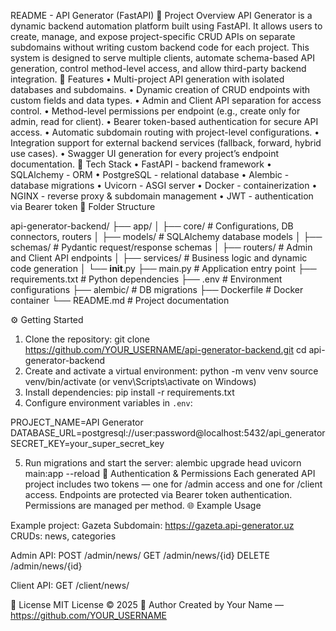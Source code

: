 README - API Generator (FastAPI)
📘 Project Overview
API Generator is a dynamic backend automation platform built using FastAPI. It allows users to create, manage, and expose project-specific CRUD APIs on separate subdomains without writing custom backend code for each project. This system is designed to serve multiple clients, automate schema-based API generation, control method-level access, and allow third-party backend integration.
🚀 Features
• Multi-project API generation with isolated databases and subdomains.
• Dynamic creation of CRUD endpoints with custom fields and data types.
• Admin and Client API separation for access control.
• Method-level permissions per endpoint (e.g., create only for admin, read for client).
• Bearer token-based authentication for secure API access.
• Automatic subdomain routing with project-level configurations.
• Integration support for external backend services (fallback, forward, hybrid use cases).
• Swagger UI generation for every project’s endpoint documentation.
🧱 Tech Stack
• FastAPI - backend framework
• SQLAlchemy - ORM
• PostgreSQL - relational database
• Alembic - database migrations
• Uvicorn - ASGI server
• Docker - containerization
• NGINX - reverse proxy & subdomain management
• JWT - authentication via Bearer token
📂 Folder Structure

api-generator-backend/
├── app/
│   ├── core/            # Configurations, DB connectors, routers
│   ├── models/          # SQLAlchemy database models
│   ├── schemas/         # Pydantic request/response schemas
│   ├── routers/         # Admin and Client API endpoints
│   ├── services/        # Business logic and dynamic code generation
│   └── __init__.py
├── main.py              # Application entry point
├── requirements.txt     # Python dependencies
├── .env                 # Environment configurations
├── alembic/             # DB migrations
├── Dockerfile           # Docker container
└── README.md            # Project documentation

⚙️ Getting Started
1. Clone the repository:
   git clone https://github.com/YOUR_USERNAME/api-generator-backend.git
   cd api-generator-backend
2. Create and activate a virtual environment:
   python -m venv venv
   source venv/bin/activate  (or venv\Scripts\activate on Windows)
3. Install dependencies:
   pip install -r requirements.txt
4. Configure environment variables in `.env`:

PROJECT_NAME=API Generator
DATABASE_URL=postgresql://user:password@localhost:5432/api_generator
SECRET_KEY=your_super_secret_key

5. Run migrations and start the server:
   alembic upgrade head
   uvicorn main:app --reload
🔐 Authentication & Permissions
Each generated API project includes two tokens — one for /admin access and one for /client access. Endpoints are protected via Bearer token authentication. Permissions are managed per method.
🌐 Example Usage

Example project: Gazeta
Subdomain: https://gazeta.api-generator.uz
CRUDs: news, categories

Admin API:
POST /admin/news/
GET /admin/news/{id}
DELETE /admin/news/{id}

Client API:
GET /client/news/

📄 License
MIT License © 2025
👤 Author
Created by Your Name — https://github.com/YOUR_USERNAME
